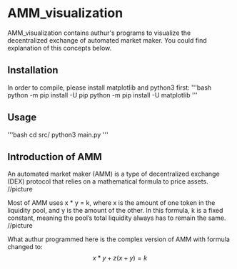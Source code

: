 # AMM_visualization
AMM_visualization contains authur's programs to visualize the decentralized exchange of automated market maker. You could find explanation of this concepts below.

## Installation
In order to compile, please install matplotlib and python3 first:
'''bash
python -m pip install -U pip
python -m pip install -U matplotlib
''' 

## Usage
'''bash
cd src/
python3 main.py
'''

## Introduction of AMM
An automated market maker (AMM) is a type of decentralized exchange (DEX) protocol that relies on a mathematical formula to price assets.
//picture

Most of AMM uses x * y = k, where x is the amount of one token in the liquidity pool, and y is the amount of the other. In this formula, k is a fixed constant, meaning the pool’s total liquidity always has to remain the same. 
//picture

What authur programmed here is the complex version of AMM with formula changed to:
$$x*y + z(x + y) = k$$



